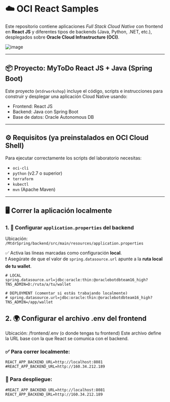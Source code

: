 # ☁️ OCI React Samples

Este repositorio contiene aplicaciones *Full Stack Cloud Native* con frontend en **React JS** y diferentes tipos de backends (Java, Python, .NET, etc.), desplegados sobre **Oracle Cloud Infrastructure (OCI)**.

![image](https://user-images.githubusercontent.com/7783295/116454396-cbfb7a00-a814-11eb-8196-ba2113858e8b.png)

---

## 📦 Proyecto: MyToDo React JS + Java (Spring Boot)

Este proyecto (`mtdrworkshop`) incluye el código, scripts e instrucciones para construir y desplegar una aplicación Cloud Native usando:

- Frontend: React JS  
- Backend: Java con Spring Boot  
- Base de datos: Oracle Autonomous DB

---

## ⚙️ Requisitos (ya preinstalados en OCI Cloud Shell)

Para ejecutar correctamente los scripts del laboratorio necesitas:

- `oci-cli`
- `python` (v2.7 o superior)
- `terraform`
- `kubectl`
- `mvn` (Apache Maven)

---

## 🖥️ Correr la aplicación localmente

### 1. 🔧 Configurar `application.properties` del backend

Ubicación:  
`/MtdrSpring/backend/src/main/resources/application.properties`

✅ Activa las líneas marcadas como configuración **local**.  
❗ Asegúrate de que el valor de `spring.datasource.url` apunte a la **ruta local de tu wallet**.

```properties
# LOCAL
spring.datasource.url=jdbc:oracle:thin:@oraclebotdbteam16_high?TNS_ADMIN=D:/ruta/a/tu/wallet

# DEPLOYMENT (comentar si estás trabajando localmente)
# spring.datasource.url=jdbc:oracle:thin:@oraclebotdbteam16_high?TNS_ADMIN=/app/wallet
```
## 2. 🌍 Configurar el archivo .env del frontend
Ubicación:
/frontend/.env (o donde tengas tu frontend)
Este archivo define la URL base con la que React se comunica con el backend.
### ✅ Para correr localmente:
```
REACT_APP_BACKEND_URL=http://localhost:8081
#REACT_APP_BACKEND_URL=http://160.34.212.189
```
### 🚀 Para despliegue:
```
#REACT_APP_BACKEND_URL=http://localhost:8081
REACT_APP_BACKEND_URL=http://160.34.212.189
```
